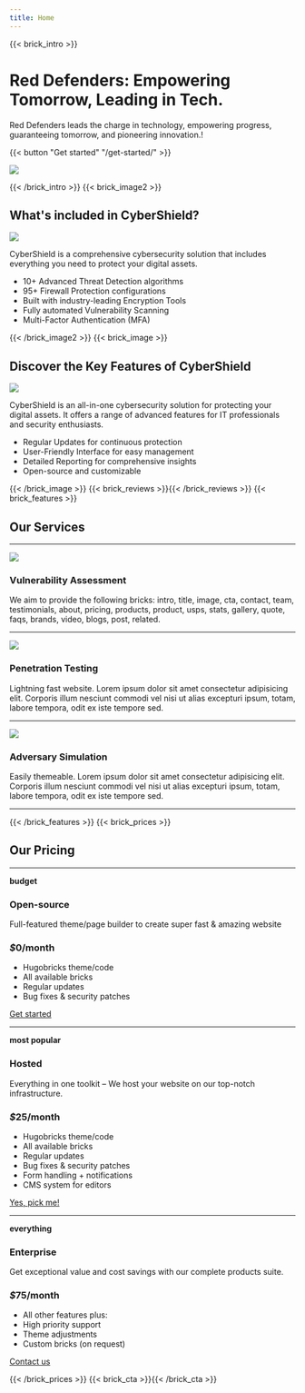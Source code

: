 ```yaml
---
title: Home
---
```

{{< brick_intro >}}

# Red Defenders: Empowering Tomorrow, Leading in Tech.

Red Defenders leads the charge in technology, empowering progress, guaranteeing tomorrow, and pioneering innovation.!

{{< button "Get started" "/get-started/" >}}

![](/uploads/illustrations/cuate/assets.svg)

{{< /brick_intro >}}
{{< brick_image2 >}}

## What's included in CyberShield?

![](/uploads/illustrations/cuate/responsive.svg)

CyberShield is a comprehensive cybersecurity solution that includes everything you need to protect your digital assets.

- 10+ Advanced Threat Detection algorithms
- 95+ Firewall Protection configurations
- Built with industry-leading Encryption Tools
- Fully automated Vulnerability Scanning
- Multi-Factor Authentication (MFA)   

{{< /brick_image2 >}}
{{< brick_image >}}

## Discover the Key Features of CyberShield

![](/uploads/illustrations/cuate/version-control.svg)

CyberShield is an all-in-one cybersecurity solution for protecting your digital assets. It offers a range of advanced features for IT professionals and security enthusiasts. 

- Regular Updates for continuous protection
- User-Friendly Interface for easy management
- Detailed Reporting for comprehensive insights
- Open-source and customizable

{{< /brick_image >}}
{{< brick_reviews >}}{{< /brick_reviews >}}
{{< brick_features >}}
## Our Services

---

![](/img/icons/material-symbols/200/rounded/auto_awesome_mosaic.svg)
### Vulnerability Assessment

We aim to provide the following bricks: intro, title, image, cta, contact, team, testimonials, about, pricing, products, product, usps, stats, gallery, quote, faqs, brands, video, blogs, post, related.

---

![](/img/icons/material-symbols/200/rounded/performance_max.svg)
### Penetration Testing

Lightning fast website. Lorem ipsum dolor sit amet consectetur adipisicing elit. Corporis illum nesciunt commodi vel nisi ut alias excepturi ipsum, totam, labore tempora, odit ex iste tempore sed.

---

![](/img/icons/material-symbols/200/rounded/design_services.svg)
### Adversary Simulation

Easily themeable. Lorem ipsum dolor sit amet consectetur adipisicing elit. Corporis illum nesciunt commodi vel nisi ut alias excepturi ipsum, totam, labore tempora, odit ex iste tempore sed.

---


{{< /brick_features >}}
{{< brick_prices >}}

## Our Pricing

---

**budget**
### Open-source

Full-featured theme/page builder to create super fast & amazing website

### _$_**0**/month

- Hugobricks theme/code
- All available bricks
- Regular updates
- Bug fixes & security patches

[Get started](/get-started/)

---

**most popular**

### Hosted

Everything in one toolkit – We host your website on our top-notch infrastructure.

### _$_**25**/month

- Hugobricks theme/code
- All available bricks
- Regular updates
- Bug fixes & security patches
- Form handling + notifications
- CMS system for editors

[Yes, pick me!](/get-started/)

---

**everything**

### Enterprise

Get exceptional value and cost savings with our complete products suite.

### _$_**75**/month

- All other features plus:
- High priority support 
- Theme adjustments
- Custom bricks (on request)

[Contact us](/get-started/)

{{< /brick_prices >}}
{{< brick_cta >}}{{< /brick_cta >}}